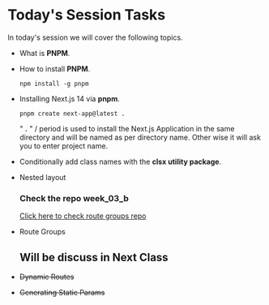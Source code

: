 # Today's Session Tasks

In today's session we will cover the following topics.

- What is **PNPM**.
- How to install **PNPM**.

  `npm install -g pnpm`

- Installing Next.js 14 via **pnpm**.

  `pnpm create next-app@latest .`

  " **.** " / period is used to install the Next.js Application in the same directory and will be named as per directory name. Other wise it will ask you to enter project name.

- Conditionally add class names with the **clsx utility package**.
- Nested layout

  ### Check the repo week_03_b
  [Click here to check route groups repo](https://github.com/mkdeveloper/Peshawar_Batch_49_Q2/tree/main/week_03_b)
- Route Groups

  ## Will be discuss in Next Class
- ~~Dynamic Routes~~
- ~~Generating Static Params~~
